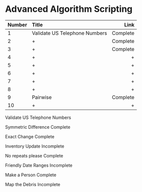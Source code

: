 # Advanced Algorithm Scripting

Number | Title | Link
| ------------- |:-------------| -----:|
1 | Validate US Telephone Numbers | Complete
2 | + | Complete
3 | + | Complete
4 | + | +
5 | + | +
6 | + | +
7 | + | +
8 | + | +
9 | Pairwise | Complete
10 | + | +

Validate US Telephone Numbers 

Symmetric Difference Complete

Exact Change Complete

Inventory Update Incomplete

No repeats please Complete

Friendly Date Ranges Incomplete

Make a Person Complete

Map the Debris Incomplete

